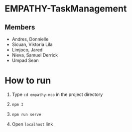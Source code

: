 # EMPATHY-TaskManagement

## Members
- Andres, Donnielle
- Sicuan, Viktoria Lila
- Limjoco, Jared
- Nieva, Samuel Derrick
- Umpad Sean

# How to run
1. Type ```cd empathy-mco``` in the project directory

2. ```bash
   npm I

3. ```bash
   npm run serve

4. Open ```localhost``` link
